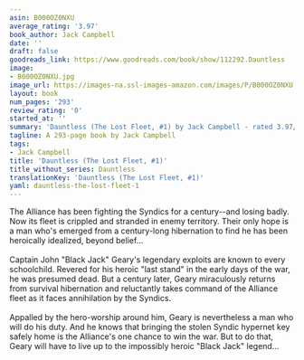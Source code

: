 ```yaml
---
asin: B000OZ0NXU
average_rating: '3.97'
book_author: Jack Campbell
date: ''
draft: false
goodreads_link: https://www.goodreads.com/book/show/112292.Dauntless
image:
- B000OZ0NXU.jpg
image_url: https://images-na.ssl-images-amazon.com/images/P/B000OZ0NXU.01._SCLZZZZZZZ.jpg
layout: book
num_pages: '293'
review_rating: '0'
started_at: ''
summary: 'Dauntless (The Lost Fleet, #1) by Jack Campbell - rated 3.97/5 on Goodreads'
tagline: A 293-page book by Jack Campbell
tags:
- Jack Campbell
title: 'Dauntless (The Lost Fleet, #1)'
title_without_series: Dauntless
translationKey: 'Dauntless (The Lost Fleet, #1)'
yaml: dauntless-the-lost-fleet-1
---
```


The Alliance has been fighting the Syndics for a century--and losing badly. Now its fleet is crippled and stranded in enemy territory. Their only hope is a man who's emerged from a century-long hibernation to find he has been heroically idealized, beyond belief...<br /><br />Captain John "Black Jack" Geary's legendary exploits are known to every schoolchild. Revered for his heroic "last stand" in the early days of the war, he was presumed dead. But a century later, Geary miraculously returns from survival hibernation and reluctantly takes command of the Alliance fleet as it faces annihilation by the Syndics.<br /><br />Appalled by the hero-worship around him, Geary is nevertheless a man who will do his duty. And he knows that bringing the stolen Syndic hypernet key safely home is the Alliance's one chance to win the war. But to do that, Geary will have to live up to the impossibly heroic "Black Jack" legend...